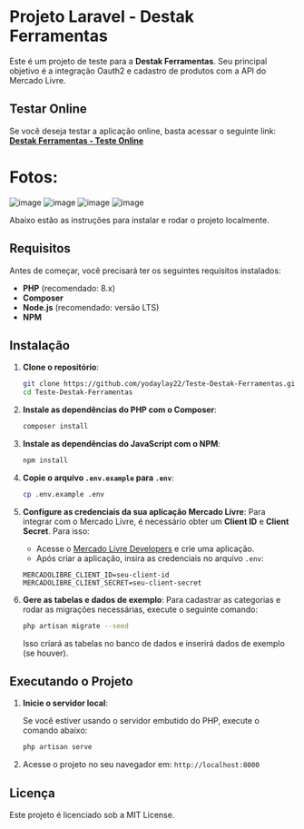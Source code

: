 # Projeto Laravel - Destak Ferramentas

Este é um projeto de teste para a **Destak Ferramentas**. 
Seu principal objetivo é a integração Oauth2 e cadastro de produtos com a API do Mercado Livre.

## Testar Online

Se você deseja testar a aplicação online, basta acessar o seguinte link:
[**Destak Ferramentas - Teste Online**](https://destak.yurieloi.my)

# Fotos:
![image](https://github.com/user-attachments/assets/c2a79d3a-56c4-4e6a-906f-eddb52d7e4d5)
![image](https://github.com/user-attachments/assets/dea6fff4-bc95-48e0-a215-2cdfa2b529d8)
![image](https://github.com/user-attachments/assets/a4bc2c99-3e8b-4a1e-95f6-14007841f4d0)
![image](https://github.com/user-attachments/assets/5bd8a8a8-d1d6-40b2-8be1-bc1409a05597)

Abaixo estão as instruções para instalar e rodar o projeto localmente.

## Requisitos

Antes de começar, você precisará ter os seguintes requisitos instalados:

- **PHP** (recomendado: 8.x)
- **Composer**
- **Node.js** (recomendado: versão LTS)
- **NPM**

## Instalação

1. **Clone o repositório**:
   ```bash
   git clone https://github.com/yodaylay22/Teste-Destak-Ferramentas.git
   cd Teste-Destak-Ferramentas
   ```

2. **Instale as dependências do PHP com o Composer**:
   ```bash
   composer install
   ```

3. **Instale as dependências do JavaScript com o NPM**:
   ```bash
   npm install
   ```

4. **Copie o arquivo `.env.example` para `.env`**:
   ```bash
   cp .env.example .env
   ```

5. **Configure as credenciais da sua aplicação Mercado Livre**:
   Para integrar com o Mercado Livre, é necessário obter um **Client ID** e **Client Secret**. Para isso:
   - Acesse o [Mercado Livre Developers](https://developers.mercadolivre.com.br/devcenter) e crie uma aplicação.
   - Após criar a aplicação, insira as credenciais no arquivo `.env`:

   ```
   MERCADOLIBRE_CLIENT_ID=seu-client-id
   MERCADOLIBRE_CLIENT_SECRET=seu-client-secret
   ```

6. **Gere as tabelas e dados de exemplo**:
   Para cadastrar as categorias e rodar as migrações necessárias, execute o seguinte comando:

   ```bash
   php artisan migrate --seed
   ```

   Isso criará as tabelas no banco de dados e inserirá dados de exemplo (se houver).

## Executando o Projeto

1. **Inicie o servidor local**:

   Se você estiver usando o servidor embutido do PHP, execute o comando abaixo:
   ```bash
   php artisan serve
   ```

2. Acesse o projeto no seu navegador em: `http://localhost:8000`

## Licença

Este projeto é licenciado sob a MIT License.

